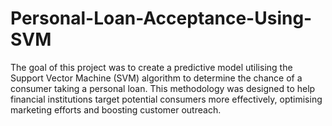 # Personal-Loan-Acceptance-Using-SVM
The goal of this project was to create a predictive model utilising the Support Vector Machine (SVM) algorithm to determine the chance of a consumer taking a personal loan. This methodology was designed to help financial institutions target potential consumers more effectively, optimising marketing efforts and boosting customer outreach.
